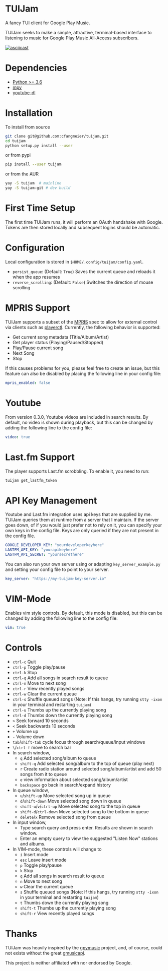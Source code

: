 # TUIJam
A fancy TUI client for Google Play Music.

TUIJam seeks to make a simple, attractive, terminal-based interface to
listening to music for Google Play Music All-Access subscribers.

[![asciicast](https://asciinema.org/a/155875.png)](https://asciinema.org/a/155875)

# Dependencies
* [Python >= 3.6](https://www.python.org/downloads)
* [mpv](https://mpv.io)
* [youtube-dl](https://rg3.github.io/youtube-dl/)

# Installation
To install from source
```bash
git clone git@github.com:cfangmeier/tuijam.git
cd tuijam
python setup.py install --user
```

or from pypi
```bash
pip install --user tuijam
```

or from the AUR
```bash
yay -S tuijam  # mainline
yay -S tuijam-git # dev build
```

# First Time Setup

The first time TUIJam runs, it will perform an OAuth handshake with Google. Tokens are then stored locally and subsequent logins should be automatic.

# Configuration

Local configuration is stored in `$HOME/.config/tuijam/config.yaml`.

  - `persist_queue`: (Default: `True`) Saves the current queue and reloads it when the app resumes
  - `reverse_scrolling`: (Default: `False`) Switches the direction of mouse scrolling

# MPRIS Support
TUIJam supports a subset of the [MPRIS](https://specifications.freedesktop.org/mpris-spec/latest/) spec to allow for external control via clients such as [playerctl](https://github.com/acrisci/playerctl). Currently, the following behavior is supported:

  - Get current song metadata (Title/Album/Artist)
  - Get player status (Playing/Paused/Stopped)
  - Play/Pause current song
  - Next Song
  - Stop

If this causes problems for you, please feel free to create an issue, but this feature can also be disabled by placing the following line in your config file:

```yaml
mpris_enabled: false
```
# Youtube
From version 0.3.0, Youtube videos are included in search results. By default, no video is shown during playback, but this can be changed by adding the following line to the config file:

```yaml
video: true
```

# Last.fm Support
The player supports Last.fm scrobbling. To enable it, you need to run: 
```bash
tuijam get_lastfm_token
```

# API Key Management

Youtube and Last.fm integration uses api keys that are supplied by me. TUIJam queries them at runtime from a server that I maintain. If the server goes down, of if you would just prefer not to rely on it, you can specify your own keys in the config file. Keys are only queried if they are not present in the config file.

```yaml
GOOGLE_DEVELOPER_KEY: "yourdeveloperkeyhere"
LASTFM_API_KEY: "yourapikeyhere"
LASTFM_API_SECRET: "yoursecrethere"
```

You can also run your own server using or adapting `key_server_example.py` and setting your config file to point to your server.

```yaml
key_server: "https://my-tuijam-key-server.io"
```

# VIM-Mode
Enables vim style controls. By default, this mode is disabled, but this can be changed by adding the following line to the config file:

```yaml
vim: true
```

# Controls
  - `ctrl-c` Quit
  - `ctrl-p` Toggle play/pause
  - `ctrl-k` Stop
  - `ctrl-q` Add all songs in search result to queue
  - `ctrl-n` Move to next song
  - `ctrl-r` View recently played songs
  - `ctrl-w` Clear the current queue
  - `ctrl-s` Shuffle queued songs (Note: If this hangs, try running `stty -ixon` in your terminal and restarting `tuijam`)
  - `ctrl-u` Thumbs up the currently playing song
  - `ctrl-d` Thumbs down the currently playing song
  - `>` Seek forward 10 seconds
  - `<` Seek backwards 10 seconds
  - `+` Volume up
  - `-` Volume down
  - `tab`/`shift-tab` cycle focus through search/queue/input windows
  - `\`/`ctrl-f` move to search bar
  - In search window,
    - `q` Add selected song/album to queue
    - `shift-q` Add selected song/album to the top of queue (play next)
    - `r` Create radio station around selected song/album/artist and add 50 songs from it to queue
    - `e` view information about selected song/album/artist
    - `backspace` go back in search/expand history
  - In queue window,
    - `u`/`shift-up` Move selected song up in queue
    - `d`/`shift-down` Move selected song down in queue
    - `shift-u`/`v`/`ctrl-up` Move selected song to the top in queue
    - `shift-d`/`ctrl-down` Move selected song to the bottom in queue
    - `delete`/`x` Remove selected song from queue
  - In input window,
    - Type search query and press enter. Results are shown in search window.
    - Enter an empty query to view the suggested "Listen Now" stations and albums.
  - In VIM-mode, these controls will change to
    - `i` Insert mode
    - `esc` Leave insert mode
    - `p` Toggle play/pause
    - `k` Stop
    - `q` Add all songs in search result to queue
    - `n` Move to next song
    - `w` Clear the current queue
    - `s` Shuffle queued songs (Note: If this hangs, try running `stty -ixon` in your terminal and restarting `tuijam`)
    - `t` Thumbs down the currently playing song
    - `shift-t` Thumbs up the currently playing song
    - `shift-r` View recently played songs



# Thanks
TUIJam was heavily inspired by the
[gpymusic](https://github.com/christopher-dG/gpymusic) project, and, of course,
could not exists without the great
[gmusicapi](https://github.com/simon-weber/gmusicapi).

This project is neither affiliated with nor endorsed by Google.
